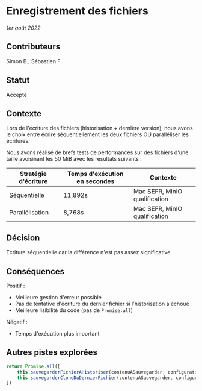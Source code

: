# Enregistrement des fichiers

_1er août 2022_

## Contributeurs

Simon B., Sébastien F.

## Statut

Accepté

## Contexte

Lors de l'écriture des fichiers (historisation + dernière version), nous avons le choix entre écrire séquentiellement
les deux fichiers OU paralléliser les écritures.

Nous avons réalisé de brefs tests de performances sur des fichiers d'une taille avoisinant les 50 MiB avec les résultats
suivants :

| Stratégie d'écriture   | Temps d'exécution en secondes | Contexte                      |
|------------------------|-------------------------------|-------------------------------|
| Séquentielle           | 11,892s                       | Mac SEFR, MinIO qualification |
| Parallélisation        | 8,768s                        | Mac SEFR, MinIO qualification |

## Décision

Écriture séquentielle car la différence n'est pas assez significative. 

## Conséquences

Positif : 
* Meilleure gestion d'erreur possible
* Pas de tentative d'écriture du dernier fichier si l'historisation a échoué
* Meilleure lisibilité du code (pas de `Promise.all`)

Négatif :
* Temps d'exécution plus important

## Autres pistes explorées

```typescript
return Promise.all([
    this.sauvegarderFichierAHistoriser(contenuASauvegarder, configurationFlux),
    this.sauvegarderCloneDuDernierFichier(contenuASauvegarder, configurationFlux),
])
```

